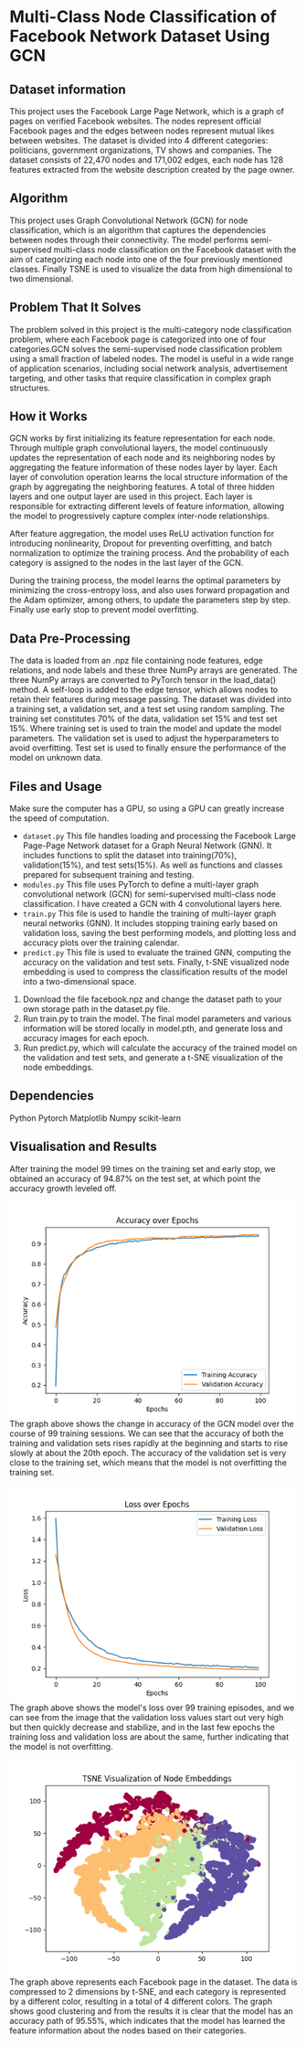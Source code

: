 # Multi-Class Node Classification of Facebook Network Dataset Using GCN

## Dataset information
This project uses the Facebook Large Page Network, which is a graph of pages on verified Facebook websites. The nodes represent official Facebook pages and the edges between nodes represent mutual likes between websites. The dataset is divided into 4 different categories: politicians, government organizations, TV shows and companies. The dataset consists of 22,470 nodes and 171,002 edges, each node has 128 features extracted from the website description created by the page owner.



## Algorithm

This project uses Graph Convolutional Network (GCN) for node classification, which is an algorithm that captures the dependencies between nodes through their connectivity. The model performs semi-supervised multi-class node classification on the Facebook dataset with the aim of categorizing each node into one of the four previously mentioned classes. Finally TSNE is used to visualize the data from high dimensional to two dimensional.


## Problem That It Solves

The problem solved in this project is the multi-category node classification problem, where each Facebook page is categorized into one of four categories.GCN solves the semi-supervised node classification problem using a small fraction of labeled nodes. The model is useful in a wide range of application scenarios, including social network analysis, advertisement targeting, and other tasks that require classification in complex graph structures.

## How it Works

GCN works by first initializing its feature representation for each node. Through multiple graph convolutional layers, the model continuously updates the representation of each node and its neighboring nodes by aggregating the feature information of these nodes layer by layer. Each layer of convolution operation learns the local structure information of the graph by aggregating the neighboring features. A total of three hidden layers and one output layer are used in this project. Each layer is responsible for extracting different levels of feature information, allowing the model to progressively capture complex inter-node relationships.

After feature aggregation, the model uses ReLU activation function for introducing nonlinearity, Dropout for preventing overfitting, and batch normalization to optimize the training process. And the probability of each category is assigned to the nodes in the last layer of the GCN.

During the training process, the model learns the optimal parameters by minimizing the cross-entropy loss, and also uses forward propagation and the Adam optimizer, among others, to update the parameters step by step. Finally use early stop to prevent model overfitting.

## Data Pre-Processing

The data is loaded from an .npz file containing node features, edge relations, and node labels and these three NumPy arrays are generated. The three NumPy arrays are converted to PyTorch tensor in the load_data() method. A self-loop is added to the edge tensor, which allows nodes to retain their features during message passing.
The dataset was divided into a training set, a validation set, and a test set using random sampling. The training set constitutes 70% of the data, validation set 15% and test set 15%. Where training set is used to train the model and update the model parameters. The validation set is used to adjust the hyperparameters to avoid overfitting. Test set is used to finally ensure the performance of the model on unknown data.

## Files and Usage
Make sure the computer has a GPU, so using a GPU can greatly increase the speed of computation.
- `dataset.py`  This file handles loading and processing the Facebook Large Page-Page Network dataset for a Graph Neural Network (GNN). It includes functions to split the dataset into training(70%), validation(15%), and test sets(15%). As well as functions and classes prepared for subsequent training and testing.
- `modules.py` This file uses PyTorch to define a multi-layer graph convolutional network (GCN) for semi-supervised multi-class node classification. I have created a GCN with 4 convolutional layers here.
- `train.py` This file is used to handle the training of multi-layer graph neural networks (GNN). It includes stopping training early based on validation loss, saving the best performing models, and plotting loss and accuracy plots over the training calendar.
- `predict.py` This file is used to evaluate the trained GNN, computing the accuracy on the validation and test sets. Finally, t-SNE visualized node embedding is used to compress the classification results of the model into a two-dimensional space.


1. Download the file facebook.npz and change the dataset path to your own storage path in the dataset.py file.
2. Run train.py to train the model. The final model parameters and various information will be stored locally in model.pth, and generate loss and accuracy images for each epoch.
3. Run predict.py, which will calculate the accuracy of the trained model on the validation and test sets, and generate a t-SNE visualization of the node embeddings.



## Dependencies

Python
Pytorch
Matplotlib
Numpy
scikit-learn

## Visualisation and Results
After training the model 99 times on the training set and early stop, we obtained an accuracy of 94.87% on the test set, at which point the accuracy growth leveled off.

![accuracy](plot/accuracy_over_epochs.png)
The graph above shows the change in accuracy of the GCN model over the course of 99 training sessions. We can see that the accuracy of both the training and validation sets rises rapidly at the beginning and starts to rise slowly at about the 20th epoch. The accuracy of the validation set is very close to the training set, which means that the model is not overfitting the training set.

![loss](loss_over_epochs.png)
The graph above shows the model's loss over 99 training episodes, and we can see from the image that the validation loss values start out very high but then quickly decrease and stabilize, and in the last few epochs the training loss and validation loss are about the same, further indicating that the model is not overfitting.

![visualized](TSNE_Visualization.png)
The graph above represents each Facebook page in the dataset. The data is compressed to 2 dimensions by t-SNE, and each category is represented by a different color, resulting in a total of 4 different colors. The graph shows good clustering and from the results it is clear that the model has an accuracy path of 95.55%, which indicates that the model has learned the feature information about the nodes based on their categories.




